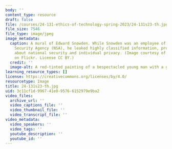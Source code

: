 ```yaml
---
body: ''
content_type: resource
draft: false
file: /courses/24-131-ethics-of-technology-spring-2023/24-131s23-th.jpg
file_size: 7546
file_type: image/jpeg
image_metadata:
  caption: A mural of Edward Snowden. While Snowden was an employee of the National
    Security Agency (NSA), he leaked highly classified information, prompting discussions
    about national security and individual privacy. (Image courtesy of [thierry ehrmann](https://www.flickr.com/photos/home_of_chaos/9190784811/in/photolist-f1ab86-eVaygU-hLZNQy-jCcHBZ-jCcRfV-jCdUqm-HfUnSg-mj9c2R-kUVeWb-p3wRLx-c1UTf-f6b1He-k8AwCg-eXVM7C-F4RLrk-HgBXTA-eTTnJr-TMqXjC-pS3nBE-iayp7G-pBoHT5-nUcVby-nMcp6q-kUiEcX-zqU1Ji-jR1PuL-jDmWyM-kY6TQv-u8zveo-kY8mKu-kY7xur-kY8n8o-fKvfVK-kYaBnS-eQku4F-kY8khE-kY8hxw-kY6UcT-kY6Ww2-kY6VLV-f2axnp-kY6W8g-kY7uWF-Rc7vXZ-kY6UGa-f2YdgY-fde2eG-f2QAQa-f2YjM5-qf3uts)
    on Flickr. License CC BY.)
  credit: ''
  image-alt: A red-tinted painting of a bespectacled young man with a goatee.
learning_resource_types: []
license: https://creativecommons.org/licenses/by/4.0/
resourcetype: Image
title: 24-131s23-th.jpg
uid: 3c11cf1d-9967-41e0-9576-6152979e9ba2
video_files:
  archive_url: ''
  video_captions_file: ''
  video_thumbnail_file: ''
  video_transcript_file: ''
video_metadata:
  video_speakers: ''
  video_tags: ''
  youtube_description: ''
  youtube_id: ''
---
```

